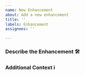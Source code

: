```yaml
---
name: New Enhancement
about: Add a new enhancement
title: ''
labels: Enhancement
assignees: ''

---
```


### Describe the Enhancement 🛠
<!--- Provide a clear and concise description of what the enhancement is and what it provides -->

### Additional Context ℹ
<!--- Add any other context or screenshots about the enhancement -->
